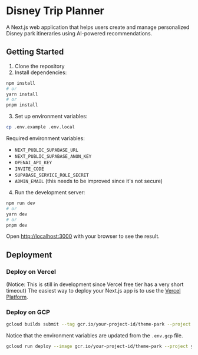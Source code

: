 # Disney Trip Planner

A Next.js web application that helps users create and manage personalized Disney park itineraries using AI-powered recommendations.

## Getting Started

1. Clone the repository
2. Install dependencies:

```bash
npm install
# or
yarn install
# or
pnpm install
```

3. Set up environment variables:
```bash
cp .env.example .env.local
```

Required environment variables:
- `NEXT_PUBLIC_SUPABASE_URL`
- `NEXT_PUBLIC_SUPABASE_ANON_KEY`
- `OPENAI_API_KEY`
- `INVITE_CODE`
- `SUPABASE_SERVICE_ROLE_SECRET`
- `ADMIN_EMAIL` (this needs to be improved since it's not secure)

4. Run the development server:

```bash
npm run dev
# or
yarn dev
# or
pnpm dev
```

Open [http://localhost:3000](http://localhost:3000) with your browser to see the result.


## Deployment

### Deploy on Vercel

(Notice: This is still in development since Vercel free tier has a very short timeout)
The easiest way to deploy your Next.js app is to use the [Vercel Platform](https://vercel.com/new?utm_medium=default-template&filter=next.js&utm_source=create-next-app&utm_campaign=create-next-app-readme).

### Deploy on GCP

```bash
gcloud builds submit --tag gcr.io/your-project-id/theme-park --project your-project-id
```

Notice that the environment variables are updated from the `.env.gcp` file.
```bash
gcloud run deploy --image gcr.io/your-project-id/theme-park --project your-project-id --platform managed --update-env-vars "$(grep -vE '^\s*(#|$)' .env.gcp | awk -F= '{printf "%s=%s,", $1, $2}' | sed 's/,$//')"
```
